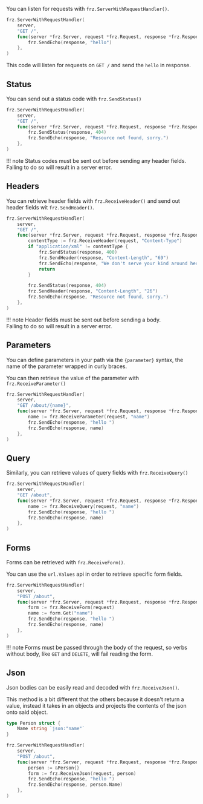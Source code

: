 You can listen for requests with `frz.ServerWithRequestHandler()`.

```go
frz.ServerWithRequestHandler(
    server,
    "GET /", 
    func(server *frz.Server, request *frz.Request, response *frz.Response) {
        frz.SendEcho(response, "hello")
    },
)
```

This code will listen for requests on `GET /` and send the `hello` in response.

## Status

You can send out a status code with `frz.SendStatus()`

```go
frz.ServerWithRequestHandler(
    server,
    "GET /", 
    func(server *frz.Server, request *frz.Request, response *frz.Response) {
        frz.SendStatus(response, 404)
        frz.SendEcho(response, "Resource not found, sorry.")
    },
)
```

!!! note
    Status codes must be sent out before sending any header fields.<br/>
    Failing to do so will result in a server error.

## Headers

You can retrieve header fields with `frz.ReceiveHeader()` and send out header fields wit `frz.SendHeader()`.

```go
frz.ServerWithRequestHandler(
    server,
    "GET /", 
    func(server *frz.Server, request *frz.Request, response *frz.Response) {
        contentType := frz.ReceiveHeader(request, "Content-Type")
        if "application/xml" != contentType {
            frz.SendStatus(response, 400)
            frz.SendHeader(response, "Content-Length", "69")
            frz.SendEcho(response, "We don't serve your kind around here, better get an XML encoder, heh.")
            return
        }

        frz.SendStatus(response, 404)
        frz.SendHeader(response, "Content-Length", "26")
        frz.SendEcho(response, "Resource not found, sorry.")
    },
)
```

!!! note
    Header fields must be sent out before sending a body.<br/>
    Failing to do so will result in a server error.

## Parameters

You can define parameters in your path via the `{parameter}` syntax, the name of the parameter wrapped in curly braces.

You can then retrieve the value of the parameter with `frz.ReceiveParameter()`

```go
frz.ServerWithRequestHandler(
    server,
    "GET /about/{name}", 
    func(server *frz.Server, request *frz.Request, response *frz.Response) {
        name := frz.ReceiveParameter(request, "name")
        frz.SendEcho(response, "hello ")
        frz.SendEcho(response, name)
    },
)
```

## Query

Similarly, you can retrieve values of query fields with `frz.ReceiveQuery()`

```go
frz.ServerWithRequestHandler(
    server,
    "GET /about", 
    func(server *frz.Server, request *frz.Request, response *frz.Response) {
        name := frz.ReceiveQuery(request, "name")
        frz.SendEcho(response, "hello ")
        frz.SendEcho(response, name)
    },
)
```

## Forms

Forms can be retrieved with `frz.ReceiveForm()`.

You can use the `url.Values` api in order to retrieve specific form fields.

```go
frz.ServerWithRequestHandler(
    server,
    "POST /about", 
    func(server *frz.Server, request *frz.Request, response *frz.Response) {
        form := frz.ReceiveForm(request)
        name := form.Get("name")
        frz.SendEcho(response, "hello ")
        frz.SendEcho(response, name)
    },
)
```

!!! note
    Forms must be passed through the body of the request, so verbs without body, like `GET` and `DELETE`, will fail reading the form.

## Json

Json bodies can be easily read and decoded with `frz.ReceiveJson()`.

This method is a bit different that the others because it doesn't return a value,
instead it takes in an objects and projects the contents of the json onto said object.

```go
type Person struct {
	Name string `json:"name"`
}

frz.ServerWithRequestHandler(
    server,
    "POST /about", 
    func(server *frz.Server, request *frz.Request, response *frz.Response) {
        person := &Person{}
        form := frz.ReceiveJson(request, person)
        frz.SendEcho(response, "hello ")
        frz.SendEcho(response, person.Name)
    },
)
```